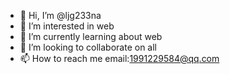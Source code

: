 - 👋 Hi, I’m @ljg233na
- 👀 I’m interested in web
- 🌱 I’m currently learning about web
- 💞️ I’m looking to collaborate on all
- 📫 How to reach me email:1991229584@qq.com

<!---
ljg233na/ljg233na is a ✨ special ✨ repository because its `README.md` (this file) appears on your GitHub profile.
You can click the Preview link to take a look at your changes.
--->
